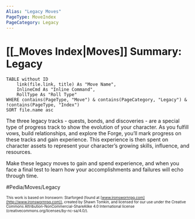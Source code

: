 ```yaml
---
Alias: "Legacy Moves"
PageType: MoveIndex
PageCategory: Legacy
---
```


# [[_Moves Index|Moves]] Summary: Legacy

```dataview
TABLE without ID
	link(file.link, title) As "Move Name",
	InlineCmd As "Inline Command",
	RollType As "Roll Type"
WHERE contains(PageType, "Move") & contains(PageCategory, "Legacy") & !contains(PageType, "Index")
SORT file.name asc
```

The three legacy tracks - quests, bonds, and discoveries - are a special type of progress track to show the evolution of your character. As you fulfill vows, build relationships, and explore the Forge, you’ll mark progress on these tracks and gain experience. This experience is then spent on character assets to represent your character’s growing skills, influence, and resources. 

Make these legacy moves to gain and spend experience, and when you face a final test to learn how your accomplishments and failures will echo through time.

#Pedia/Moves/Legacy 

<font size=-2>This work is based on Ironsworn: Starforged (found at [www.ironswornrpg.com](http://www.ironswornrpg.com)), created by Shawn Tomkin, and licensed for our use under the Creative Commons Attribution-NonCommercial-ShareAlike 4.0 International license  (creativecommons.org/licenses/by-nc-sa/4.0/).</font>